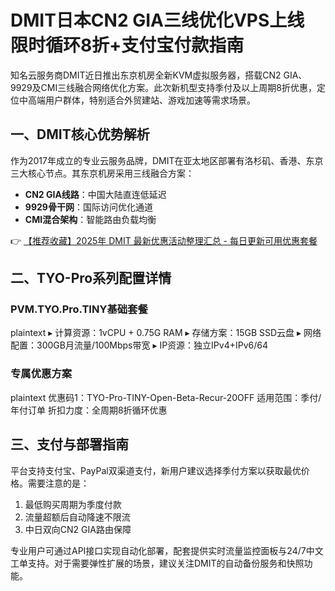 # DMIT日本CN2 GIA三线优化VPS上线 限时循环8折+支付宝付款指南

知名云服务商DMIT近日推出东京机房全新KVM虚拟服务器，搭载CN2 GIA、9929及CMI三线融合网络优化方案。此次新机型支持季付及以上周期8折优惠，定位中高端用户群体，特别适合外贸建站、游戏加速等需求场景。

## 一、DMIT核心优势解析
作为2017年成立的专业云服务品牌，DMIT在亚太地区部署有洛杉矶、香港、东京三大核心节点。其东京机房采用三线融合方案：
- **CN2 GIA线路**：中国大陆直连低延迟
- **9929骨干网**：国际访问优化通道
- **CMI混合架构**：智能路由负载均衡

👉 [【推荐收藏】2025年 DMIT 最新优惠活动整理汇总 - 每日更新可用优惠套餐](https://bit.ly/dmit_coupon)

## 二、TYO-Pro系列配置详情
### PVM.TYO.Pro.TINY基础套餐
plaintext
▸ 计算资源：1vCPU + 0.75G RAM
▸ 存储方案：15GB SSD云盘
▸ 网络配置：300GB月流量/100Mbps带宽
▸ IP资源：独立IPv4+IPv6/64

### 专属优惠方案
plaintext
优惠码1：TYO-Pro-TINY-Open-Beta-Recur-20OFF
适用范围：季付/年付订单
折扣力度：全周期8折循环优惠

## 三、支付与部署指南
平台支持支付宝、PayPal双渠道支付，新用户建议选择季付方案以获取最优价格。需要注意的是：
1. 最低购买周期为季度付款
2. 流量超额后自动降速不限流
3. 中日双向CN2 GIA路由保障

专业用户可通过API接口实现自动化部署，配套提供实时流量监控面板与24/7中文工单支持。对于需要弹性扩展的场景，建议关注DMIT的自动备份服务和快照功能。